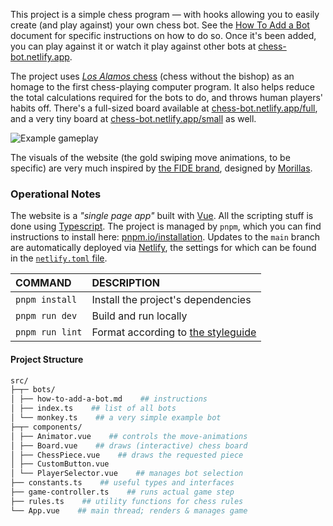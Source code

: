 This project is a simple chess program — with hooks allowing you to easily create (and play against)
your own chess bot. See the [How To Add a Bot](./src/bots/how-to-add-a-bot.md) document for specific
instructions on how to do so. Once it's been added, you can play against it or watch it play against
other bots at [chess-bot.netlify.app](https://chess-bot.netlify.app).

The project uses [_Los Alamos_ chess](https://en.wikipedia.org/wiki/Los_Alamos_chess) (chess without
the bishop) as an homage to the first chess-playing computer program. It also helps reduce the total
calculations required for the bots to do, and throws human players' habits off. There's a full-sized
board available at [chess-bot.netlify.app/full](https://chess-bot.netlify.app/full), and a very tiny
board at [chess-bot.netlify.app/small](https://chess-bot.netlify.app/small) as well.

![Example gameplay](https://user-images.githubusercontent.com/19389660/180586897-4ab63a34-8c49-435b-81f5-929b8462b2e1.gif)

The visuals of the website (the gold swiping move animations, to be specific) are very much inspired
by [the FIDE brand](https://tinyurl.com/fide2021), designed by [Morillas](https://www.morillas.com).


### Operational Notes

The website is a _"single page app"_ built with [Vue](https://vuejs.org). All the scripting stuff is
done using [Typescript](https://www.typescriptlang.org). The project is managed by `pnpm`, which you
can find instructions to install here: [pnpm.io/installation](https://pnpm.io/installation). Updates
to the `main` branch are automatically deployed via [Netlify](https://www.netlify.com), the settings
for which can be found in the [`netlify.toml` file](./netlify.toml).

| COMMAND         | DESCRIPTION                                                                    |
|:----------------|:-------------------------------------------------------------------------------|
| `pnpm install`  | Install the project's dependencies                                             |
| `pnpm run dev`  | Build and run locally                                                          |
| `pnpm run lint` | Format according to [the styleguide](https://github.com/GoodbyteCo/Styleguide) |


#### Project Structure

```bash
src/
├─┬─ bots/
│ ├── how-to-add-a-bot.md    ## instructions
│ ├── index.ts    ## list of all bots
│ └── monkey.ts    ## a very simple example bot
├─┬─ components/
│ ├── Animator.vue    ## controls the move-animations
│ ├── Board.vue    ## draws (interactive) chess board
│ ├── ChessPiece.vue    ## draws the requested piece
│ ├── CustomButton.vue
│ └── PlayerSelector.vue    ## manages bot selection
├── constants.ts    ## useful types and interfaces
├── game-controller.ts    ## runs actual game step
├── rules.ts    ## utility functions for chess rules
└── App.vue    ## main thread; renders & manages game
```
